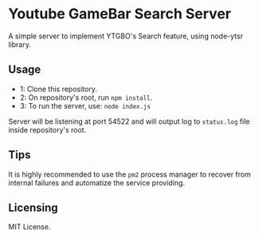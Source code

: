 # Youtube GameBar Search Server
A simple server to implement YTGBO's Search feature, using node-ytsr library.

## Usage
* 1: Clone this repository.  
* 2: On repository's root, run `npm install`.  
* 3: To run the server, use: `node index.js`  

Server will be listening at port 54522 and will output log to `status.log` file inside repository's root.

## Tips
It is highly recommended to use the `pm2` process manager to recover from internal failures and automatize the service providing.

## Licensing
MIT License.
